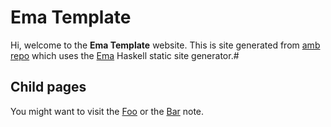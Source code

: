 # Ema Template

Hi, welcome to the **Ema Template** website. This is site generated from [amb repo](http://github.com/srid/amb) which uses the [Ema](https://ema.srid.ca/) Haskell static site generator.#

## Child pages

You might want to visit the [Foo](dir1/foo.md) or the [Bar](dir2/bar.md) note.
